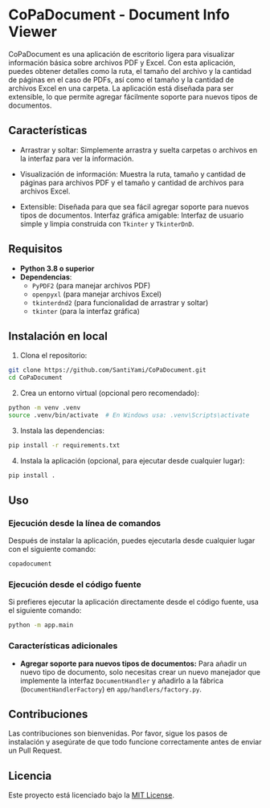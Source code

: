 
# CoPaDocument - Document Info Viewer

CoPaDocument es una aplicación de escritorio ligera para visualizar información básica sobre archivos PDF y Excel. Con esta aplicación, puedes obtener detalles como la ruta, el tamaño del archivo y la cantidad de páginas en el caso de PDFs, así como el tamaño y la cantidad de archivos Excel en una carpeta. La aplicación está diseñada para ser extensible, lo que permite agregar fácilmente soporte para nuevos tipos de documentos.

## Características

- Arrastrar y soltar: Simplemente arrastra y suelta carpetas o archivos en la interfaz para ver la información.

- Visualización de información: Muestra la ruta, tamaño y cantidad de páginas para archivos PDF y el tamaño y cantidad de archivos para archivos Excel.

- Extensible: Diseñada para que sea fácil agregar soporte para nuevos tipos de documentos.
Interfaz gráfica amigable: Interfaz de usuario simple y limpia construida con `Tkinter` y `TkinterDnD`.

## Requisitos

- **Python 3.8 o superior**
- **Dependencias**:
  - `PyPDF2` (para manejar archivos PDF)
  - `openpyxl` (para manejar archivos Excel)
  - `tkinterdnd2` (para funcionalidad de arrastrar y soltar)
  - `tkinter` (para la interfaz gráfica)

## Instalación en local

1. Clona el repositorio:

```bash
git clone https://github.com/SantiYami/CoPaDocument.git
cd CoPaDocument
```

2. Crea un entorno virtual (opcional pero recomendado):

```bash
python -m venv .venv
source .venv/bin/activate  # En Windows usa: .venv\Scripts\activate
```

3. Instala las dependencias:

```bash
pip install -r requirements.txt
```

4. Instala la aplicación (opcional, para ejecutar desde cualquier lugar):

```bash
pip install .
```

## Uso

### Ejecución desde la línea de comandos

Después de instalar la aplicación, puedes ejecutarla desde cualquier lugar con el siguiente comando:

```bash
copadocument
```

### Ejecución desde el código fuente

Si prefieres ejecutar la aplicación directamente desde el código fuente, usa el siguiente comando:

```bash
python -m app.main
```

### Características adicionales

- **Agregar soporte para nuevos tipos de documentos:** Para añadir un nuevo tipo de documento, solo necesitas crear un nuevo manejador que implemente la interfaz `DocumentHandler` y añadirlo a la fábrica (`DocumentHandlerFactory`) en `app/handlers/factory.py`.

## Contribuciones

Las contribuciones son bienvenidas. Por favor, sigue los pasos de instalación y asegúrate de que todo funcione correctamente antes de enviar un Pull Request.

## Licencia

Este proyecto está licenciado bajo la [MIT License](https://github.com/SantiYami/CoPaDocument?tab=MIT-1-ov-file).
